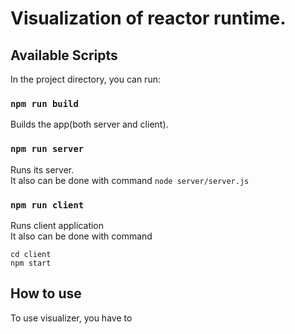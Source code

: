 # Visualization of reactor runtime.

## Available Scripts

In the project directory, you can run:

### `npm run build`

Builds the app(both server and client).

### `npm run server`

Runs its server.  
It also can be done with command `node server/server.js`  

### `npm run client`

Runs client application  
It also can be done with command  
```
cd client
npm start
```

## How to use
To use visualizer, you have to 
